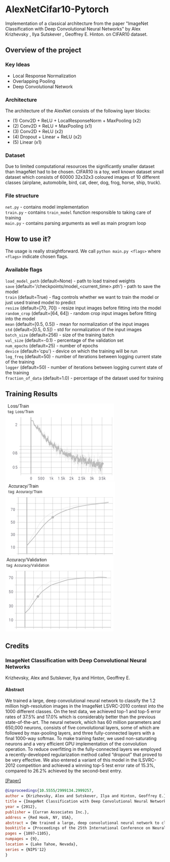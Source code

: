 # AlexNetCifar10-Pytorch
Implementation of a classical architecture from the paper "ImageNet Classification with Deep Convolutional Neural Networks" by Alex Krizhevsky , Ilya Sutskever , Geoffrey E. Hinton. on CIFAR10 dataset.


## Overview of the project
### Key Ideas
* Local Response Normalization
* Overlapping Pooling
* Deep Convolutional Network

### Architecture
The architecture of the AlexNet consists of the following layer blocks:
* (1) Conv2D + ReLU + LocalResponseNorm + MaxPooling (x2)
* (2) Conv2D + ReLU + MaxPooling (x1)
* (3) Conv2D + ReLU (x2)
* (4) Dropout + Linear + ReLU (x2)
* (5) Linear (x1)
### Dataset
Due to limited computational resources the significantly smaller dataset than ImageNet had to be chosen. CIFAR10 is a toy, well known dataset small dataset which consists of 60000 32x32x3 coloured images of 10 different classes (airplane, automobile, bird, cat, deer, dog, frog, horse, ship, truck). 

### File structure
`net.py` - contains model implementation  
`train.py` - contains `train_model` function responsible to taking care of training  
`main.py` - contains parsing arguments as well as main program loop  

## How to use it?
The usage is really straightforward. We call `python main.py <flags>` where `<flags>` indicate chosen flags.

### Available flags
`load_model_path` (default=None) - path to load trained weights  
`save` (default='<cwd>/checkpoints/model_<current_time>.pth') - path to save the model   
`train` (default=True) - flag controls whether we want to train the model or just used trained model to predict  
`resize` (default=[70, 70]) - resize input images before fitting into the model  
`random_crop` (default=[64, 64]) - random crop input images before fitting into the model  
`mean` (default=[0.5, 0.5]) - mean for normalization of the input images   
`std` (default=[0.5, 0.5]) - std for normalization of the input images  
`batch_size` (default=256) - size of the training batch  
`val_size` (default=-0.1) - percentage of the validation set  
`num_epochs` (default=25) - number of epochs  
`device` (default='cpu') - device on which the training will be run  
`log_freq` (default=50) - number of iterations between logging current state of the training  
`logger` (default=50) - number of iterations between logging current state of the training  
`fraction_of_data` (default=1.0) - percentage of the dataset used for training  

## Training Results


![Screenshot](docs/images/LossTrain.png)
![Screenshot](docs/images/AccuracyTrain.png)
![Screenshot](docs/images/AccuracyValidation.png)


## Credits  
 
### ImageNet Classification with Deep Convolutional Neural Networks   
Krizhevsky, Alex and Sutskever, Ilya and Hinton, Geoffrey E.  

#### Abstract  
We trained a large, deep convolutional neural network to classify the 1.2 million
high-resolution images in the ImageNet LSVRC-2010 contest into the 1000 different classes. On the test data, we achieved top-1 and top-5 error rates of 37.5%
and 17.0% which is considerably better than the previous state-of-the-art. The
neural network, which has 60 million parameters and 650,000 neurons, consists
of five convolutional layers, some of which are followed by max-pooling layers,
and three fully-connected layers with a final 1000-way softmax. To make training faster, we used non-saturating neurons and a very efficient GPU implementation of the convolution operation. To reduce overfitting in the fully-connected
layers we employed a recently-developed regularization method called “dropout”
that proved to be very effective. We also entered a variant of this model in the
ILSVRC-2012 competition and achieved a winning top-5 test error rate of 15.3%,
compared to 26.2% achieved by the second-best entry.  

[[Paper]](https://proceedings.neurips.cc/paper/2012/file/c399862d3b9d6b76c8436e924a68c45b-Paper.pdf)

```bibtex
@inproceedings{10.5555/2999134.2999257,
author = {Krizhevsky, Alex and Sutskever, Ilya and Hinton, Geoffrey E.},
title = {ImageNet Classification with Deep Convolutional Neural Networks},
year = {2012},
publisher = {Curran Associates Inc.},
address = {Red Hook, NY, USA},
abstract = {We trained a large, deep convolutional neural network to classify the 1.2 million high-resolution images in the ImageNet LSVRC-2010 contest into the 1000 different classes. On the test data, we achieved top-1 and top-5 error rates of 37.5% and 17.0% which is considerably better than the previous state-of-the-art. The neural network, which has 60 million parameters and 650,000 neurons, consists of five convolutional layers, some of which are followed by max-pooling layers, and three fully-connected layers with a final 1000-way softmax. To make training faster, we used non-saturating neurons and a very efficient GPU implementation of the convolution operation. To reduce overriding in the fully-connected layers we employed a recently-developed regularization method called "dropout" that proved to be very effective. We also entered a variant of this model in the ILSVRC-2012 competition and achieved a winning top-5 test error rate of 15.3%, compared to 26.2% achieved by the second-best entry.},
booktitle = {Proceedings of the 25th International Conference on Neural Information Processing Systems - Volume 1},
pages = {1097–1105},
numpages = {9},
location = {Lake Tahoe, Nevada},
series = {NIPS'12}
}
```




